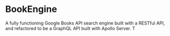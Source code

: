 # BookEngine
 A fully functioning Google Books API search engine built with a RESTful API, and refactored  to be a GraphQL API built with Apollo Server. T
